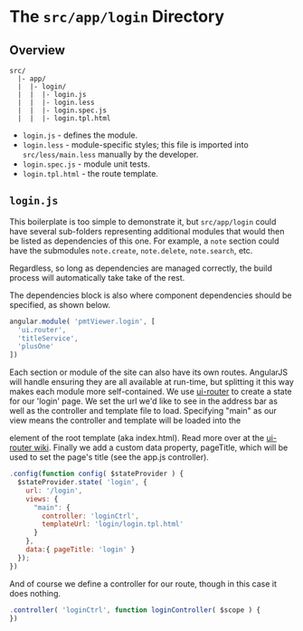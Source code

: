 # The `src/app/login` Directory

## Overview

```
src/
  |- app/
  |  |- login/
  |  |  |- login.js
  |  |  |- login.less
  |  |  |- login.spec.js
  |  |  |- login.tpl.html
```

- `login.js` - defines the module.
- `login.less` - module-specific styles; this file is imported into
  `src/less/main.less` manually by the developer.
- `login.spec.js` - module unit tests.
- `login.tpl.html` - the route template.

## `login.js`

This boilerplate is too simple to demonstrate it, but `src/app/login` could have
several sub-folders representing additional modules that would then be listed
as dependencies of this one.  For example, a `note` section could have the
submodules `note.create`, `note.delete`, `note.search`, etc.

Regardless, so long as dependencies are managed correctly, the build process
will automatically take take of the rest.

The dependencies block is also where component dependencies should be
specified, as shown below.

```js
angular.module( 'pmtViewer.login', [
  'ui.router',
  'titleService',
  'plusOne'
])
```

Each section or module of the site can also have its own routes. AngularJS will
handle ensuring they are all available at run-time, but splitting it this way
makes each module more self-contained. We use [ui-router](https://github.com/angular-ui/ui-router) to create
a state for our 'login' page. We set the url we'd like to see in the address bar
as well as the controller and template file to load. Specifying "main" as our view
means the controller and template will be loaded into the <div ui-view="main"/> element
of the root template (aka index.html). Read more over at the [ui-router wiki](https://github.com/angular-ui/ui-router/wiki).
Finally we add a custom data property, pageTitle, which will be used to set the page's
title (see the app.js controller).

```js
.config(function config( $stateProvider ) {
  $stateProvider.state( 'login', {
    url: '/login',
    views: {
      "main": {
        controller: 'loginCtrl',
        templateUrl: 'login/login.tpl.html'
      }
    },
    data:{ pageTitle: 'login' }
  });
})
```

And of course we define a controller for our route, though in this case it does
nothing.

```js
.controller( 'loginCtrl', function loginController( $scope ) {
})
```
